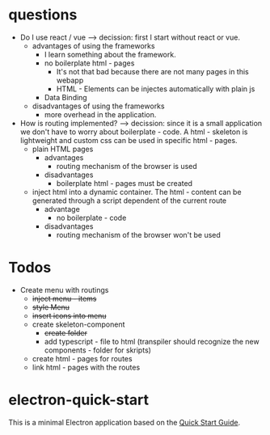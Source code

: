 # questions
- Do I use react / vue --> decission: first I start without react or vue.
    - advantages of using the frameworks
        - I learn something about the framework.
        - no boilerplate html - pages
            - It's not that bad because there are not many pages in this webapp
            - HTML - Elements can be injectes automatically with plain js
        - Data Binding
    - disadvantages of using the frameworks
        - more overhead in the application.
- How is routing implemented? --> decission: since it is a small application we don't have to worry about boilerplate - code. A html - skeleton is lightweight and custom css can be used in specific html - pages.
    - plain HTML pages
        - advantages
            - routing mechanism of the browser is used
        - disadvantages
            - boilerplate html - pages must be created
    - inject html into a dynamic container. The html - content can be generated through a script dependent of the current route
        - advantage
            - no boilerplate - code
        - disadvantages
            - routing mechanism of the browser won't be used
        

# Todos
- Create menu with routings
    - ~~inject menu - items~~
    - ~~style Menu~~
    - ~~insert icons into menu~~
    - create skeleton-component
        - ~~create folder~~
        - add typescript - file to html (transpiler should recognize the new components - folder for skripts)
    - create html - pages for routes
    - link html - pages with the routes


# electron-quick-start

This is a minimal Electron application based on the [Quick Start Guide](https://electronjs.org/docs/latest/tutorial/quick-start).